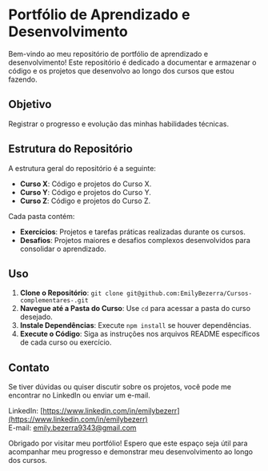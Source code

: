 # Portfólio de Aprendizado e Desenvolvimento

Bem-vindo ao meu repositório de portfólio de aprendizado e desenvolvimento! Este repositório é dedicado a documentar e armazenar o código e os projetos que desenvolvo ao longo dos cursos que estou fazendo.

## Objetivo

Registrar o progresso e evolução das minhas habilidades técnicas.

## Estrutura do Repositório

A estrutura geral do repositório é a seguinte:

- **Curso X**: Código e projetos do Curso X.
- **Curso Y**: Código e projetos do Curso Y.
- **Curso Z**: Código e projetos do Curso Z.

Cada pasta contém: 

- **Exercícios**: Projetos e tarefas práticas realizadas durante os cursos.
- **Desafios**: Projetos maiores e desafios complexos desenvolvidos para consolidar o aprendizado.
  
## Uso

1. **Clone o Repositório**: `git clone git@github.com:EmilyBezerra/Cursos-complementares-.git`
2. **Navegue até a Pasta do Curso**: Use `cd` para acessar a pasta do curso desejado.
3. **Instale Dependências**: Execute `npm install` se houver dependências.
4. **Execute o Código**: Siga as instruções nos arquivos README específicos de cada curso ou exercício.

## Contato

Se tiver dúvidas ou quiser discutir sobre os projetos, você pode me encontrar no LinkedIn ou enviar um e-mail.

LinkedIn: [https://www.linkedin.com/in/emilybezerr](https://www.linkedin.com/in/emilybezerr)  
E-mail: [emily.bezerra9343@gmail.com](mailto:emily.bezerra9343@gmail.com)

Obrigado por visitar meu portfólio! Espero que este espaço seja útil para acompanhar meu progresso e demonstrar meu desenvolvimento ao longo dos cursos.

